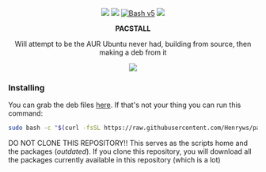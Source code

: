 <p align="center">
<a href="./LICENSE.md"><img src="https://img.shields.io/badge/license-GPL-blue.svg?style=flat-square&logo"></a>
<a href="https://github.com/Henryws/pacstall/releases/latest"><img src="https://img.shields.io/github/v/release/Henryws/pacstall?color=red&style=flat-square"></a>
<a href="https://www.gnu.org/software/bash/"><img src="https://img.shields.io/badge/bash-v5-brightgreen?style=flat-square&logo" alt="Bash v5"></a>
<img src="https://img.shields.io/github/issues/Henryws/pacstall?style=flat-square">
</p>


<p align="center"><b>PACSTALL</b></p>
<p align="center">Will attempt to be the AUR Ubuntu never had, building from source, then making a deb from it</p>


<p align="center">
<a href="https://github.com/Henryws/pacstall"><img src="https://raw.githubusercontent.com/Henryws/pacstall/master/website-images/ezgif.com-video-to-gif.gif"></a>
</p>

### Installing

You can grab the deb files [here](https://github.com/Henryws/pacstall/releases/latest). If that's not your thing you can run this command:
```bash
sudo bash -c "$(curl -fsSL https://raw.githubusercontent.com/Henryws/pacstall/1.0.4-Celeste/install.sh)"
```
DO NOT CLONE THIS REPOSITORY!!
This serves as the scripts home and the packages (_outdated_). If you clone this repository, you will download all the packages currently available in this repository (which is a lot)
